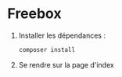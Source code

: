 # Freebox

1. Installer les dépendances :

    ```sh
    composer install
    ```

3. Se rendre sur la page d'index
